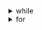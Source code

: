 
<!-- while -->
<details>
<summary> while </summary>

```matlab
i = 1;
while i < 4
    disp(['User ', num2str(i), ' is registered. '])
    i = i + 1;
end
fprintf("it's out of the  while bound")
```

</details>



<!-- for -->
<details>
<summary> for </summary>

```matlab
for i = 1:2:6
    disp(['User ', num2str(i), ' is registered. '])
end
fprintf("it's out of the  for bound")
```

</details>
